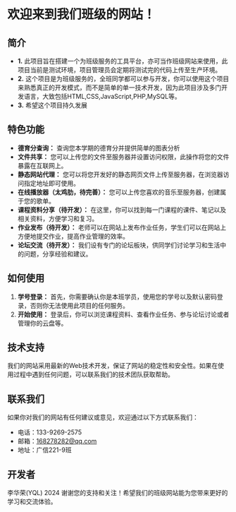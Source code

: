 # 欢迎来到我们班级的网站！

## 简介
- **1.** 此项目旨在搭建一个为班级服务的工具平台，亦可当作班级网站来使用，此项目当前是测试环境，项目管理员会定期将测试完的代码上传至生产环境。
- **2.** 这个项目是为班级服务的，全班同学都可以参与开发，你可以使用这个项目来熟悉真正的开发模式，而不是简单的单一技术开发，因为此项目涉及多门开发语言，大致包括HTML,CSS,JavaScript,PHP,MySQL等。
- **3.** 希望这个项目持久发展
## 特色功能
- **德育分查询：** 查询您本学期的德育分并提供简单的图表分析
- **文件共享：** 您可以上传您的文件至服务器并设置访问权限，此操作将您的文件暴露在互联网上。
- **静态网站代理：** 您可以将您开发好的静态网页文件上传至服务器，在浏览器访问指定地址即可使用。
- **在线播放器（太鸡肋，待完善）：** 您可以上传您喜欢的音乐至服务器，创建属于您的歌单。
- **课程资料分享（待开发）：** 在这里，你可以找到每一门课程的课件、笔记以及相关资料，方便学习和复习。
- **作业发布（待开发）：** 老师可以在网站上发布作业任务，学生们可以在网站上方便地提交作业，提高作业管理的效率。
- **论坛交流（待开发）：** 我们设有专门的论坛板块，供同学们讨论学习和生活中的问题，分享经验和建议。

## 如何使用
1. **学号登录：** 首先，你需要确认你是本班学员，使用您的学号以及默认密码登录，否则你无法使用此项目的任何服务。
2. **开始使用：** 登录后，你可以浏览课程资料、查看作业任务、参与论坛讨论或者管理你的云盘等。

## 技术支持
我们的网站采用最新的Web技术开发，保证了网站的稳定性和安全性。如果在使用过程中遇到任何问题，可以联系我们的技术团队获取帮助。

## 联系我们
如果你对我们的网站有任何建议或意见，欢迎通过以下方式联系我们：
- 电话：133-9269-2575
- 邮箱：168278282@qq.com
- 地址：广信221-9班

## 开发者
李华荣(YQL) 2024
谢谢您的支持和关注！希望我们的班级网站能为您带来更好的学习和交流体验。
